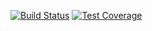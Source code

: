 [![Build Status](https://travis-ci.org/MitocGroup/deep-microservices-root-angular2.svg?branch=master)](https://travis-ci.org/MitocGroup/deep-microservices-root-angular2)
[![Test Coverage](https://codeclimate.com/repos/57cd3af3ba65a106840002ec/badges/4c58437890079a63d562/coverage.svg)](https://codeclimate.com/repos/57cd3af3ba65a106840002ec/coverage)

